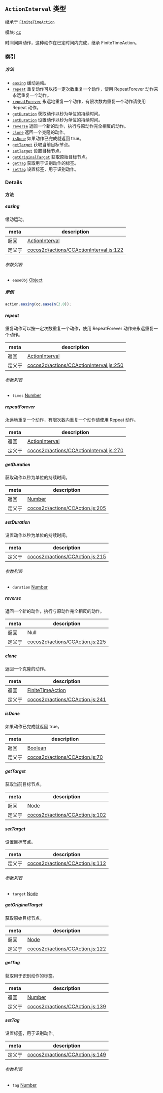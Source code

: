## `ActionInterval` 类型

继承于 [`FiniteTimeAction`](FiniteTimeAction.md)


模块: [cc](../modules/cc.md)


时间间隔动作，这种动作在已定时间内完成，继承 FiniteTimeAction。



### 索引



##### 方法

  - [`easing`](#easing) 缓动运动。
  - [`repeat`](#repeat) 重复动作可以按一定次数重复一个动作，使用 RepeatForever 动作来永远重复一个动作。
  - [`repeatForever`](#repeatforever) 永远地重复一个动作，有限次数内重复一个动作请使用 Repeat 动作。
  - [`getDuration`](#getduration) 获取动作以秒为单位的持续时间。
  - [`setDuration`](#setduration) 设置动作以秒为单位的持续时间。
  - [`reverse`](#reverse) 返回一个新的动作，执行与原动作完全相反的动作。
  - [`clone`](#clone) 返回一个克隆的动作。
  - [`isDone`](#isdone) 如果动作已完成就返回 true。
  - [`getTarget`](#gettarget) 获取当前目标节点。
  - [`setTarget`](#settarget) 设置目标节点。
  - [`getOriginalTarget`](#getoriginaltarget) 获取原始目标节点。
  - [`getTag`](#gettag) 获取用于识别动作的标签。
  - [`setTag`](#settag) 设置标签，用于识别动作。



### Details




<!-- Method Block -->
#### 方法


##### easing

缓动运动。

| meta | description |
|------|-------------|
| 返回 | <a href="../classes/ActionInterval.html" class="crosslink">ActionInterval</a> 
| 定义于 | [cocos2d/actions/CCActionInterval.js:122](https://github.com/cocos-creator/engine/blob/f495398f4307775f0f733162e3d128d81e063063/cocos2d/actions/CCActionInterval.js#L122) |

###### 参数列表
- `easeObj` <a href="https://developer.mozilla.org/en/JavaScript/Reference/Global_Objects/Object" class="crosslink external" target="_blank">Object</a> 

##### 示例

```js
action.easing(cc.easeIn(3.0));
```

##### repeat

重复动作可以按一定次数重复一个动作，使用 RepeatForever 动作来永远重复一个动作。

| meta | description |
|------|-------------|
| 返回 | <a href="../classes/ActionInterval.html" class="crosslink">ActionInterval</a> 
| 定义于 | [cocos2d/actions/CCActionInterval.js:250](https://github.com/cocos-creator/engine/blob/f495398f4307775f0f733162e3d128d81e063063/cocos2d/actions/CCActionInterval.js#L250) |

###### 参数列表
- `times` <a href="https://developer.mozilla.org/en/JavaScript/Reference/Global_Objects/Number" class="crosslink external" target="_blank">Number</a> 


##### repeatForever

永远地重复一个动作，有限次数内重复一个动作请使用 Repeat 动作。

| meta | description |
|------|-------------|
| 返回 | <a href="../classes/ActionInterval.html" class="crosslink">ActionInterval</a> 
| 定义于 | [cocos2d/actions/CCActionInterval.js:270](https://github.com/cocos-creator/engine/blob/f495398f4307775f0f733162e3d128d81e063063/cocos2d/actions/CCActionInterval.js#L270) |



##### getDuration

获取动作以秒为单位的持续时间。

| meta | description |
|------|-------------|
| 返回 | <a href="https://developer.mozilla.org/en/JavaScript/Reference/Global_Objects/Number" class="crosslink external" target="_blank">Number</a> 
| 定义于 | [cocos2d/actions/CCAction.js:205](https://github.com/cocos-creator/engine/blob/f495398f4307775f0f733162e3d128d81e063063/cocos2d/actions/CCAction.js#L205) |



##### setDuration

设置动作以秒为单位的持续时间。

| meta | description |
|------|-------------|
| 定义于 | [cocos2d/actions/CCAction.js:215](https://github.com/cocos-creator/engine/blob/f495398f4307775f0f733162e3d128d81e063063/cocos2d/actions/CCAction.js#L215) |

###### 参数列表
- `duration` <a href="https://developer.mozilla.org/en/JavaScript/Reference/Global_Objects/Number" class="crosslink external" target="_blank">Number</a> 


##### reverse

返回一个新的动作，执行与原动作完全相反的动作。

| meta | description |
|------|-------------|
| 返回 | Null 
| 定义于 | [cocos2d/actions/CCAction.js:225](https://github.com/cocos-creator/engine/blob/f495398f4307775f0f733162e3d128d81e063063/cocos2d/actions/CCAction.js#L225) |



##### clone

返回一个克隆的动作。

| meta | description |
|------|-------------|
| 返回 | <a href="../classes/FiniteTimeAction.html" class="crosslink">FiniteTimeAction</a> 
| 定义于 | [cocos2d/actions/CCAction.js:241](https://github.com/cocos-creator/engine/blob/f495398f4307775f0f733162e3d128d81e063063/cocos2d/actions/CCAction.js#L241) |



##### isDone

如果动作已完成就返回 true。

| meta | description |
|------|-------------|
| 返回 | <a href="https://developer.mozilla.org/en/JavaScript/Reference/Global_Objects/Boolean" class="crosslink external" target="_blank">Boolean</a> 
| 定义于 | [cocos2d/actions/CCAction.js:70](https://github.com/cocos-creator/engine/blob/f495398f4307775f0f733162e3d128d81e063063/cocos2d/actions/CCAction.js#L70) |



##### getTarget

获取当前目标节点。

| meta | description |
|------|-------------|
| 返回 | <a href="../classes/Node.html" class="crosslink">Node</a> 
| 定义于 | [cocos2d/actions/CCAction.js:102](https://github.com/cocos-creator/engine/blob/f495398f4307775f0f733162e3d128d81e063063/cocos2d/actions/CCAction.js#L102) |



##### setTarget

设置目标节点。

| meta | description |
|------|-------------|
| 定义于 | [cocos2d/actions/CCAction.js:112](https://github.com/cocos-creator/engine/blob/f495398f4307775f0f733162e3d128d81e063063/cocos2d/actions/CCAction.js#L112) |

###### 参数列表
- `target` <a href="../classes/Node.html" class="crosslink">Node</a> 


##### getOriginalTarget

获取原始目标节点。

| meta | description |
|------|-------------|
| 返回 | <a href="../classes/Node.html" class="crosslink">Node</a> 
| 定义于 | [cocos2d/actions/CCAction.js:122](https://github.com/cocos-creator/engine/blob/f495398f4307775f0f733162e3d128d81e063063/cocos2d/actions/CCAction.js#L122) |



##### getTag

获取用于识别动作的标签。

| meta | description |
|------|-------------|
| 返回 | <a href="https://developer.mozilla.org/en/JavaScript/Reference/Global_Objects/Number" class="crosslink external" target="_blank">Number</a> 
| 定义于 | [cocos2d/actions/CCAction.js:139](https://github.com/cocos-creator/engine/blob/f495398f4307775f0f733162e3d128d81e063063/cocos2d/actions/CCAction.js#L139) |



##### setTag

设置标签，用于识别动作。

| meta | description |
|------|-------------|
| 定义于 | [cocos2d/actions/CCAction.js:149](https://github.com/cocos-creator/engine/blob/f495398f4307775f0f733162e3d128d81e063063/cocos2d/actions/CCAction.js#L149) |

###### 参数列表
- `tag` <a href="https://developer.mozilla.org/en/JavaScript/Reference/Global_Objects/Number" class="crosslink external" target="_blank">Number</a> 



